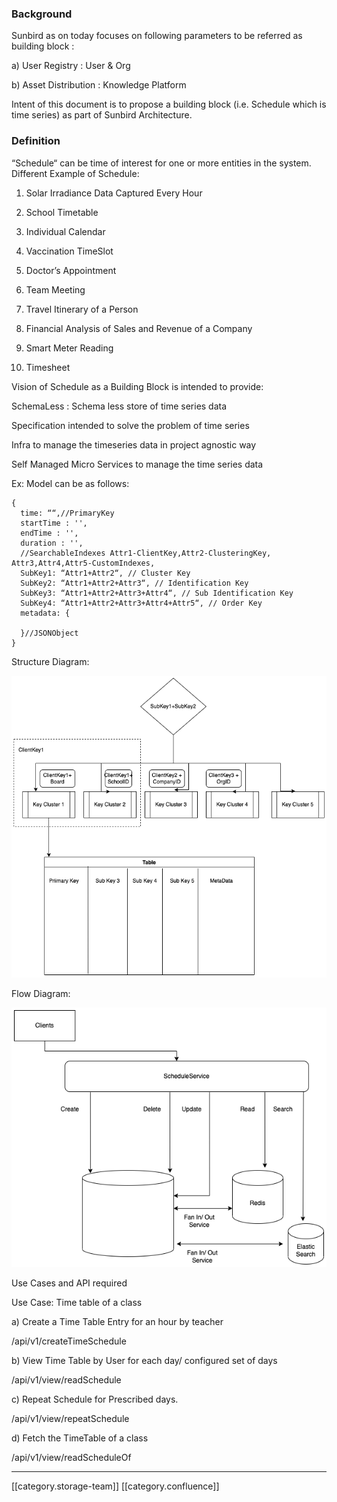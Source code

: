 
### Background
Sunbird as on today focuses on following parameters to be referred as building block :

a) User Registry : User & Org

b) Asset Distribution : Knowledge Platform

Intent of this document is to propose a building block (i.e. Schedule which is time series) as part of Sunbird Architecture.


### Definition
“Schedule“ can be time of interest for one or more entities in the system. Different Example of Schedule:


1. Solar Irradiance Data Captured Every Hour


1. School Timetable


1. Individual Calendar


1. Vaccination TimeSlot


1. Doctor’s Appointment


1. Team Meeting


1. Travel Itinerary of a Person


1. Financial Analysis of Sales and Revenue of a Company


1. Smart Meter Reading


1. Timesheet



Vision of Schedule as a Building Block is intended to provide:



SchemaLess : Schema less store of time series data

Specification intended to solve the problem of time series

Infra to manage the timeseries data in project agnostic way

Self Managed Micro Services to manage the time series data



Ex: Model can be as follows:




```actionscript3
{
  time: ““,//PrimaryKey
  startTime : '',
  endTime : '',
  duration : '',
  //SearchableIndexes Attr1-ClientKey,Attr2-ClusteringKey, Attr3,Attr4,Attr5-CustomIndexes,
  SubKey1: “Attr1+Attr2“, // Cluster Key
  SubKey2: “Attr1+Attr2+Attr3“, // Identification Key 
  SubKey3: “Attr1+Attr2+Attr3+Attr4“, // Sub Identification Key
  SubKey4: “Attr1+Attr2+Attr3+Attr4+Attr5“, // Order Key
  metadata: {
    
  }//JSONObject
} 
```


Structure Diagram:





![](images/storage/Untitled%20Diagram.drawio.png)

Flow Diagram:

![](images/storage/Untitled%20Diagram.drawio1.drawio.png)

Use Cases and API required



Use Case: Time table of a class



a) Create a Time Table Entry for an hour by teacher

/api/v1/createTimeSchedule



b) View Time Table by User for each day/ configured set of days

/api/v1/view/readSchedule



c) Repeat Schedule for Prescribed days.

/api/v1/view/repeatSchedule



d) Fetch the TimeTable of a class

/api/v1/view/readScheduleOf





*****

[[category.storage-team]] 
[[category.confluence]] 
